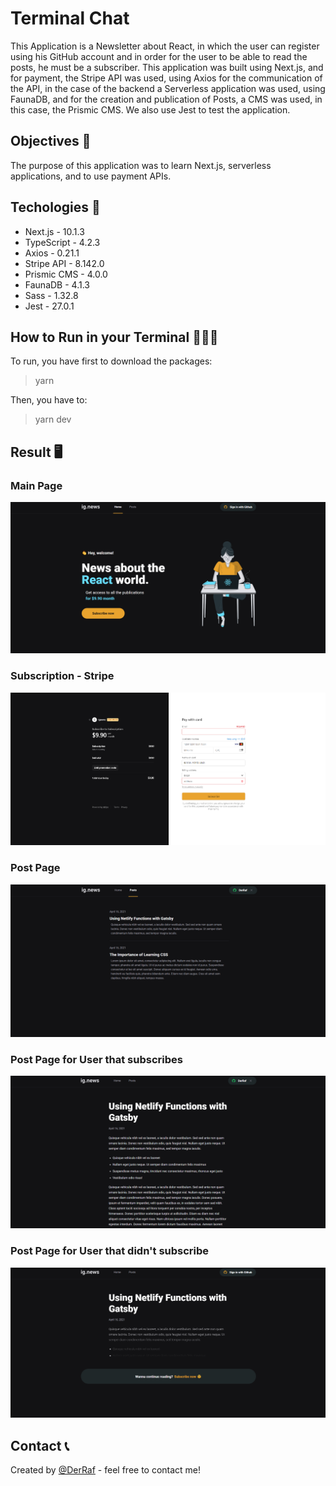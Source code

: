 # Terminal Chat
This Application is a Newsletter about React, in which the user can register using his GitHub account and in order for the user to be able to read the posts, he must be a subscriber. This application was built using Next.js, and for payment, the Stripe API was used, using Axios for the communication of the API, in the case of the backend a Serverless application was used, using FaunaDB, and for the creation and publication of Posts, a CMS was used, in this case, the Prismic CMS. We also use Jest to test the application.

## Objectives 📎

The purpose of this application was to learn Next.js, serverless applications, and to use payment APIs.

## Techologies 🚀

* Next.js       -   10.1.3
* TypeScript    -   4.2.3
* Axios         -   0.21.1
* Stripe API    -   8.142.0
* Prismic CMS   -   4.0.0
* FaunaDB       -   4.1.3
* Sass          -   1.32.8
* Jest          -   27.0.1

## How to Run in your Terminal 👩🏻‍💻

To run, you have first to download the packages:
>yarn

Then, you have to:
>yarn dev

## Result 🖥️

### Main Page
![alt text](https://github.com/DerRafDev/ignews/blob/main/img/home.png)

### Subscription - Stripe
![alt text](https://github.com/DerRafDev/ignews/blob/main/img/subscription-stripe.png)

### Post Page
![alt text](https://github.com/DerRafDev/ignews/blob/main/img/post.png)

### Post Page for User that subscribes
![alt text](https://github.com/DerRafDev/ignews/blob/main/img/post-subscriber.png)

### Post Page for User that didn't subscribe
![alt text](https://github.com/DerRafDev/ignews/blob/main/img/post-not-subscriber.png)

## Contact 📞
Created by [@DerRaf](https://www.linkedin.com/in/rafael-sordi/) - feel free to contact me!
